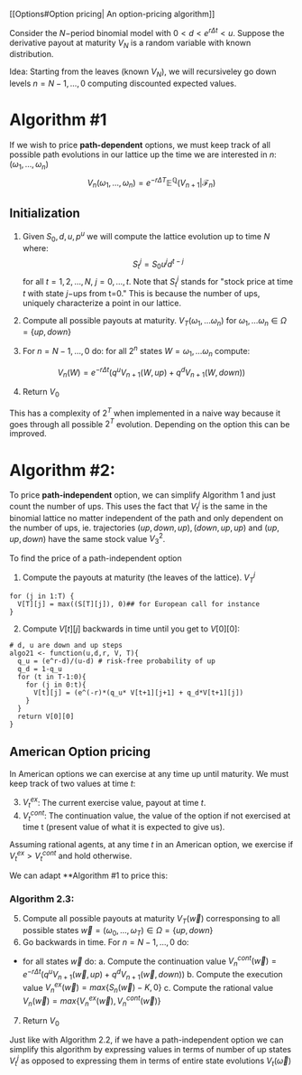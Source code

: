 [[Options#Option pricing| An option-pricing algorithm]] 

Consider the $N-$period binomial model with $0<d<e^{r\Delta t} < u$. Suppose the derivative payout at maturity $V_N$ is a random variable with known distribution. 

Idea: Starting from the leaves (known $V_N$), we will recursiveley go down levels $n= N-1, \dots, 0$ computing discounted expected values. 

# Algorithm \#1 

If we wish to price **path-dependent** options, we must keep track of all possible path evolutions in our lattice up the time we are interested in $n$:$(\omega_1, \dots, \omega_n)$ 
$$ V_n(\omega_1, \dots, \omega_n) = e^{-r\Delta T}\mathbb{E}^{\mathbb{Q}}(V_{n+1}|\mathcal{F}_n) $$

## Initialization
1. Given $S_0, d, u, p^u$ we will compute the lattice evolution up to time $N$ where:
$$ S_{t}^j = S_0u^jd^{t-j}$$ 
for all $t=1,2,\dots, N$, $j=0,\dots, t$. Note that $S_t^j$ stands for "stock price at time $t$ with state $j-$ups from t=0." This is because the number of ups, uniquely characterize a point in our lattice. 



2. Compute all possible payouts at maturity. $V_T(\omega_1, \dots\omega_n)$ for $\omega_1, \dots\omega_n \in \Omega=\{up, down\}$

3. For $n=N-1, \dots, 0$ do: for all $2^n$ states $W = \omega_1, \dots \omega_n$ compute:

$$ V_n(W)= e^{-r \Delta t}(q^uV_{n+1} (W, up)+ q^d V_{n+1}(W, down)) $$

4. Return $V_0$

This has a complexity of $2^T$ when implemented in a naive way because it goes through all possible $2^T$ evolution. Depending on the option this can be improved. 

# Algorithm \#2: 
To price **path-independent** option, we can simplify Algorithm 1 and just count the number of ups. This uses the fact that $V_t^j$ is the same in the binomial lattice no matter independent of the path and only dependent on the number of ups, ie. trajectories  $(up, down, up), (down, up, up)$ and $(up,up,down)$ have the same stock value $V_3^2$.

To find the price of a path-independent option

1. Compute the payouts at maturity (the leaves of the lattice). $V_T^j$
```{r, tidy=TRUE, eval=FALSE, highlight=FALSE }
for (j in 1:T) {
  V[T][j] = max((S[T][j]), 0)## for European call for instance
}
```

2. Compute $V[t][j]$ backwards in time until you get to $V[0][0]$:
```{}
# d, u are down and up steps
algo21 <- function(u,d,r, V, T){
  q_u = (e^r-d)/(u-d) # risk-free probability of up
  q_d = 1-q_u
  for (t in T-1:0){
    for (j in 0:t){
      V[t][j] = (e^(-r)*(q_u* V[t+1][j+1] + q_d*V[t+1][j])
    }
  }
  return V[0][0]
}
```


## American Option pricing
In American options we can exercise at any time up until maturity. 
We must keep track of two values at time $t$: 

3. $V_t^{ex}$: The current exercise value, payout at time $t$. 
4. $V_t^{cont}$: The continuation value, the value of the option if not exercised at time t (present value of what it is expected to give us). 

Assuming rational agents, at any time $t$ in an American option, we exercise if $V_t^{ex} > V_t^{cont}$ and hold otherwise. 

We can adapt **Algorithm #1 to price this:

### Algorithm 2.3:
5. Compute all possible payouts at maturity $V_T(\vec w)$ corresponsing to all possible states $\vec w = (\omega_0, \dots, \omega_T) \in \Omega=\{up, down\}$ 
6. Go backwards in time. For $n= N-1, \dots, 0$ do: 
  * for all states $\vec w$ do:
      a. Compute the continuation value $V_n^{cont} (\vec w)= e^{-r \Delta t} (q^u V_{n+1}(\vec w, up) + q^dV_{n+1}(\vec w, down))$
      b. Compute the execution value $V_n^{ex} (\vec w) = max\{S_n(\vec w)-K, 0 \}$
      c. Compute the rational value $V_n(\vec w) = max\{ V_n^{ex} (\vec w), V_n^{cont} (\vec w)\}$
      
7. Return $V_0$

Just like with Algorithm 2.2, if we have a path-independent option we can simplify this algorithm by expressing values in terms of number of up states $V_t^j$ as opposed to expressing them in terms of entire state evolutions $V_t(\vec \omega)$

